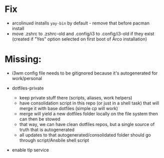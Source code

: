# Fix

* arcolinuxd installs `yay-bin` by default - remove that before pacman install
* move .zshrc to .zshrc-old and .config/i3 to .config/i3-old if they exist (created if "Yes" option selected on first boot of Arco installation)

# Missing:

- i3wm config file needs to be gitignored because it's autogenerated for work/personal
- dotfiles-private
    - keep private stuff there (scripts, aliases, work helpers)
    - have consolidation script in this repo (or just in a shell task) that will merge it with base dotfiles (simple cp will work)
    - merge will yield a new dotfiles folder locally on the file system then can then be stowed
    - that way, we can have clean dotfiles repos, but a single source of truth that is autogenerated
    - all updates to that autogenerated/consolidated folder should go through script/Ansbile shell script

- enable tlp service
